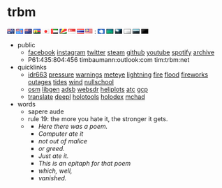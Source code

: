 # trbm
![au] ![fj] ![nz] ![nc] ![jp] ![ae] ![sc] ![sg] ![th] ![my] : ![aq] ![tw] ![iw] ![ia] ![or] ![os]
* public
  * [facebook][facebook] [instagram][instagram] [twitter][twitter] [steam][steam] [github][github] [youtube][youtube] [spotify][spotify] [archive][archive]
  * P61:435:804:456 timbaumann:outlook:com tim:trbm:net
* quicklinks
  * [idr663][idr663] [pressure][pressure] [warnings][warnings] [meteye][meteye] [lightning][lightning] [fire][fire] [flood][flood] [fireworks][fireworks] [outages][outages] [tides][tides] [wind][wind] [nullschool][nullschool]
  * [osm][osm] [libgen][libgen] [adsb][adsb] [websdr][websdr] [heliplots][heliplots] [atc][atc] [gcp][gcp]
  * [translate][translate] [deepl][deepl] [holotools][holotools] [holodex][holodex] [mchad][mchad]
* words
  * sapere aude
  * rule 19: the more you hate it, the stronger it gets.
  * * _Here there was a poem._ 
    * _Computer ate it_ 
    * _not out of malice_
    * _or greed._
    * _Just ate it._
    * _This is an epitaph for that poem_
    * _which, well,_
    * _vanished._

[//]:#()
[au]: <visited/au.gif>
[fj]: <visited/fj.gif>
[nz]: <visited/nz.gif>
[nc]: <visited/nc.gif>
[jp]: <visited/jp.gif>
[ae]: <visited/ae.gif>
[sc]: <visited/sc.gif>
[sg]: <visited/sg.gif>
[th]: <visited/th.gif>
[my]: <visited/my.gif>
[aq]: <visited/nv-1-aq-v.gif>
[tw]: <visited/nv-2-tw.gif>
[iw]: <visited/nv-3-iw.gif>
[ia]: <visited/nv-4-ia.gif>
[or]: <visited/nv-5-or.gif>
[os]: <visited/nv-6-os.gif>
[facebook]: <https://www.facebook.com/timothy.baumann.902>
[instagram]: <https://www.instagram.com/culverit/>
[twitter]: <https://twitter.com/culverit>
[steam]: <https://steamcommunity.com/id/culverit>
[github]: <https://github.com/culverit>
[youtube]: <https://www.youtube.com/channel/UC3cnXaa3Hx5XRerYh9HWTSg>
[spotify]: <https://open.spotify.com/user/culverit>
[archive]: <https://archive.org/details/@culverit>
[marshmallow]: <https://marshmallow-qa.com/culverit>
[idr663]: <http://www.bom.gov.au/products/IDR663.loop.shtml>
[pressure]: <http://www.bom.gov.au/australia/charts/synoptic_col.shtml>
[warnings]: <http://www.bom.gov.au/qld/warnings/>
[lightning]: <https://map.blitzortung.org/#8.96/-27.4763/153.0413>
[fire]: <https://www.ruralfire.qld.gov.au/Pages/FDR.aspx>
[fireworks]: <https://www.rshq.qld.gov.au/emergency/safety/explosive-fireworks/upcoming-fireworks-display-dates>
[outages]: <https://www.energex.com.au/home/power-outages/emergency-outages-streets/>
[tides]: <http://www.bom.gov.au/australia/tides/>
[wind]: <http://www.bom.gov.au/marine/wind.shtml>
[atc]: <https://www.liveatc.net/search/?icao=ybbn>
[osm]: <https://www.openstreetmap.org/#map=12/-27.4751/153.0162>
[libgen]: <http://gen.lib.rus.ec/>
[adsb]: <https://globe.adsbexchange.com/>
[websdr]: <http://websdr.ewi.utwente.nl:8901/>
[heliplots]: <https://earthquake.usgs.gov/monitoring/operations/heliplot.php>
[gcp]: <http://gcpdot.com/>
[nullschool]: <https://earth.nullschool.net/>
[router]: <http://192.168.0.1/weblogin.htm>
[racq]: <https://racqbank.com.au/#/login>
[ing]: <https://www.ing.com.au/securebanking/>
[uphold]: <https://uphold.com/login>
[swyftx]: <https://trade.swyftx.com.au/dashboard/>
[admin]: <https://admin.google.com/>
[godaddy]: <https://account.godaddy.com/products>
[outlook]: <https://login.live.com/login.srf>
[gmail]: <https://mail.google.com/mail/u/0/#inbox>
[protonmail]: <https://mail.protonmail.com/login>
[expressvpn]: <https://www.expressvpn.com/subscriptions>
[protonvpn]: <https://account.protonvpn.com/account>
[mega]: <https://mega.nz/>
[kindle]: <https://www.amazon.com/hz/mycd/myx#/home/content/booksAll/dateDsc/>
[reddit]: <https://old.reddit.com/>
[tweetdeck]: <https://tweetdeck.twitter.com/>
[studio]: <https://studio.youtube.com/>
[translate]: <https://translate.google.com/#view=home&op=translate&sl=ja&tl=en>
[deepl]: <https://www.deepl.com/en/translator>
[holotools]: <https://hololive.jetri.co/#/>
[holodex]: <https://holodex.net/>
[mchad]: <https://mchad1.firebaseapp.com/ListenerClient/All>
[meteye]: <http://www.bom.gov.au/australia/meteye/>
[flood]: <http://www.bom.gov.au/australia/flood/>

